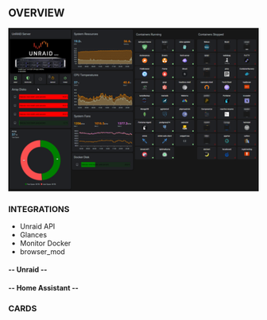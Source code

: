 ## OVERVIEW

![Unraid Overview](/dashboards/unraid/img/HA-Unraid-dashboard-overview.png)

### INTEGRATIONS

* Unraid API
* Glances
* Monitor Docker
* browser_mod

#### -- Unraid --


#### -- Home Assistant --


### CARDS
